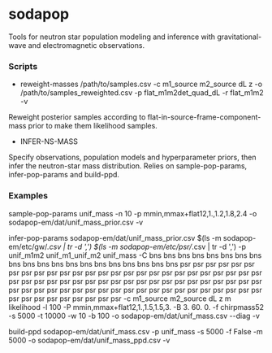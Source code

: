 # sodapop
Tools for neutron star population modeling and inference with gravitational-wave and electromagnetic observations.

### Scripts

* reweight-masses /path/to/samples.csv -c m1_source m2_source dL z -o /path/to/samples_reweighted.csv -p flat_m1m2det_quad_dL -r flat_m1m2 -v

Reweight posterior samples according to flat-in-source-frame-component-mass prior to make them likelihood samples.

* INFER-NS-MASS

Specify observations, population models and hyperparameter priors, then infer the neutron-star mass distribution. Relies on sample-pop-params, infer-pop-params and build-ppd.

### Examples

sample-pop-params unif_mass -n 10 -p mmin,mmax+flat12,1.,1.2,1.8,2.4 -o sodapop-em/dat/unif_mass_prior.csv -v

infer-pop-params sodapop-em/dat/unif_mass_prior.csv $(ls -m sodapop-em/etc/gw/*.csv | tr -d ',') $(ls -m sodapop-em/etc/psr/*.csv | tr -d ',') -p unif_m1m2 unif_m1_unif_m2 unif_mass -C bns bns bns bns bns bns bns bns bns bns bns bns bns bns bns bns bns bns bns bns psr psr psr psr psr psr psr psr psr psr psr psr psr psr psr psr psr psr psr psr psr psr psr psr psr psr psr psr psr psr psr psr psr psr psr psr psr psr psr psr psr psr psr psr psr psr psr psr psr psr psr psr psr psr psr psr psr psr psr psr psr psr psr psr psr psr psr psr psr psr psr psr psr psr psr -c m1_source m2_source dL z m likelihood -l 100 -P mmin,mmax+flat12,1.,1.5,1.5,3. -B 3. 60. 0. -f chirpmass52 -s 5000 -t 10000 -w 10 -b 100 -o sodapop-em/dat/unif_mass.csv --diag -v

build-ppd sodapop-em/dat/unif_mass.csv -p unif_mass -s 5000 -f False -m 5000 -o sodapop-em/dat/unif_mass_ppd.csv -v

